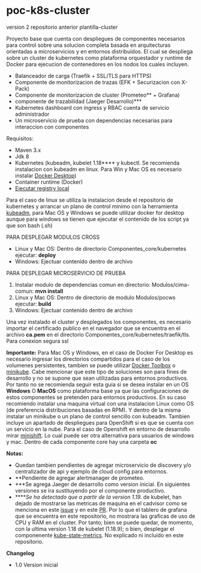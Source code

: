 # poc-k8s-cluster
version 2 repositorio  anterior plantilla-cluster

Proyecto base que cuenta con despliegues de componentes necesarios para control sobre una solucion completa basada en arquitecturas orientadas a microservicios y en entornos distribuidos. El cual se despliega sobre un cluster de kubernetes como plataforma orquestador y runtime de Docker para ejecucion de contenedores en los nodos los cuales incluyen.

* Balanceador de carga (Traefik + SSL/TLS para HTTPS)
* Componente de monitorizacion de trazas (EFK + Securizacion con X-Pack)
* Componente de monitorizacion de cluster (Prometeo** + Grafana)
* componente de trazabilidad (Jaeger Desarrollo)***
* Kubernetes dashboard con ingress y RBAC cuenta de servicio administrador
* Un microservicio de prueba con dependencias necesarias para interaccion con componentes

Requisitos:
* Maven 3.x
* Jdk 8
* Kubernetes (kubeadm, kubelet 1.18**** y kubectl. Se recomienda instalacion con kubeadm en linux. Para Win y Mac OS es necesario instalar [Docker Desktop](https://www.docker.com/products/docker-desktop))  
* Container runtime (Docker)
* [Ejecutar registry local](https://docs.docker.com/registry/deploying/)

Para el caso de linux se utiliza la instalacion desde el repositorio de kubernetes y arrancar un plano de control minimo con la herramienta [kubeadm](https://kubernetes.io/docs/setup/production-environment/tools/kubeadm/create-cluster-kubeadm/), para Mac OS y Windows se puede utilizar docker for desktop aunque para windows se tienen que ejecutar el contenido de los script ya que son bash (.sh)



PARA DESPLEGAR MODULOS CROSS
* Linux y Mac OS: Dentro de directorio Componentes_core/kubernetes ejecutar: **deploy**
* Windows: Ejectuar contenido dentro de archivo

PARA DESPLEGAR MICROSERVICIO DE PRUEBA
1. Instalar modulo de dependencias comun en directorio: Modulos/cima-comun: **mvn install**
2. Linux y Mac OS: Dentro de directorio de modulo Modulos/pocws ejecutar: **build**
3. Windows: Ejectuar contenido dentro de archivo

Una vez instalado el cluster y desplegados los componentes, es necesario importar el certificado publico en el navegador que se encuentra en el archivo **ca.pem** en el directorio Componentes_core/kubernetes/traefik/tls. Para conexion segura ssl

**Importante:** Para Mac OS y Windows, en el caso de Docker For Desktop es necesario ingresar los directorios compartidos para el caso de los volumenes persistentes, tambien se puede utilizar [Docker Toolbox](https://docs.docker.com/docker-for-mac/docker-toolbox/) o [minikube](https://kubernetes.io/docs/tasks/tools/install-minikube/). Cabe mencionar que este tipo de soluciones son para fines de desarrollo y no se supone que sean utilizadas para entornos productivos. Por tanto no se recomienda seguir esta guia si se desea instalar en un OS **Windows** O **MacOS** como plataforma base ya que las configuraciones de estos componentes se pretenden para entornos productivos. En su caso recomiendo instalar una maquina virtual con una instalacion Linux como OS (de preferencia distribuciones basadas en RPM). Y dentro de la misma instalar un minikube o un plano de control sencillo con kubeadm. Tambien incluye un apartado de despliegues para OpenShift si es que se cuenta con un servicio en la nube. Para el caso de Openshift en entorno de desarrollo mirar [minishift](https://www.okd.io/minishift/). Lo cual puede ser otra alternativa para usuarios de windows y mac. Dentro de cada componente core hay una carpeta **oc**

**Notas:** 
* Quedan tambien pendientes de agregar microservicio de discovery y/o centralizador de api y ejemplo de cloud config para entornos.
* **Pendiente de agregar alertmanager de prometeo.
* ***Se agrega Jaeger de desarrollo como version inicial. En siguientes versiones se ira sustituyendo por el componente productivo.
* *****Se ha detectado que a partir de la version 1.19.* de kubelet, han dejado de mostrarse las metricas de maquina en el cadvisor como se menciona en este [issue](https://github.com/kubernetes/kubernetes/issues/95204) y en este [PR](https://github.com/kubernetes/kubernetes/pull/95210). Por lo que el tablero de grafana que se encuentra en este repositorio, no mostrara las graficas de uso de CPU y RAM en el cluster. Por tanto; bien se puede quedar, de momento, con la ultima version 1.18 de kubelet (1.18.9); o bien, desplegar el componenente [kube-state-metrics](https://github.com/kubernetes/kube-state-metrics). No explicado ni incluido en este repositorio.

**Changelog** 
* 1.0 Version inicial


